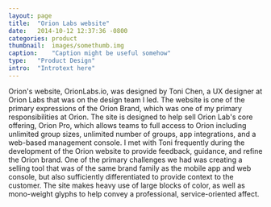 ```yaml
---
layout:	page
title:	"Orion Labs website"
date:	2014-10-12 12:37:36 -0800
categories:	product
thumbnail:	images/somethumb.img
caption:	"Caption might be useful somehow"
type:	"Product Design"
intro:	"Introtext here"
---
```


<div class="wrapper" markdown="1">
Orion's website, OrionLabs.io, was designed by Toni Chen, a UX designer at Orion Labs that was on the design team I led. The website is one of the primary expressions of the Orion Brand, which was one of my primary responsibilities at Orion. The site is designed to help sell Orion Lab's core offering, Orion Pro, which allows teams to full access to Orion including unlimited group sizes, unlimited number of groups, app integrations, and a web-based management console. I met with Toni frequently during the development of the Orion website to provide feedback, guidance, and refine the Orion brand. One of the primary challenges we had was creating a selling tool that was of the same brand family as the mobile app and web console, but also sufficiently differentiated to provide context to the customer. The site makes heavy use of large blocks of color, as well as mono-weight glyphs to help convey a professional, service-oriented affect.

</div>
